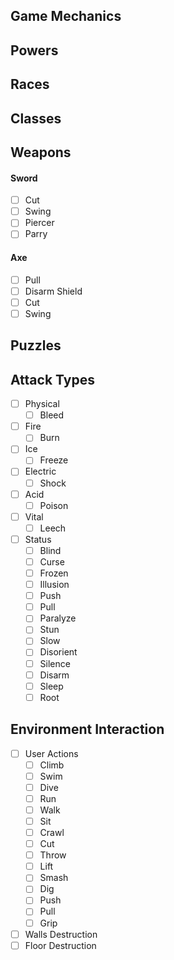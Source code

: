 
## Game Mechanics

## Powers

## Races

## Classes

## Weapons

#### Sword

- [ ] Cut
- [ ] Swing
- [ ] Piercer
- [ ] Parry

#### Axe

- [ ] Pull
- [ ] Disarm Shield
- [ ] Cut
- [ ] Swing

## Puzzles

## Attack Types

- [ ] Physical
    - [ ] Bleed
- [ ] Fire
    - [ ] Burn
- [ ] Ice
    - [ ] Freeze
- [ ] Electric
    - [ ] Shock
- [ ] Acid
    - [ ] Poison
- [ ] Vital
    - [ ] Leech

- [ ] Status
    - [ ] Blind
    - [ ] Curse
    - [ ] Frozen
    - [ ] Illusion
    - [ ] Push
    - [ ] Pull
    - [ ] Paralyze
    - [ ] Stun
    - [ ] Slow
    - [ ] Disorient
    - [ ] Silence
    - [ ] Disarm
    - [ ] Sleep
    - [ ] Root

## Environment Interaction

- [ ] User Actions
    - [ ] Climb
    - [ ] Swim
    - [ ] Dive
    - [ ] Run
    - [ ] Walk
    - [ ] Sit
    - [ ] Crawl
    - [ ] Cut
    - [ ] Throw
    - [ ] Lift
    - [ ] Smash
    - [ ] Dig
    - [ ] Push
    - [ ] Pull
    - [ ] Grip
- [ ] Walls Destruction
- [ ] Floor Destruction
